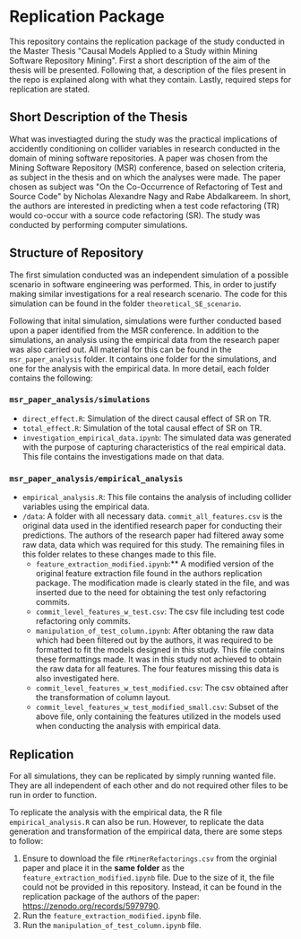 # Replication Package
This repository contains the replication package of the study conducted in the Master Thesis "Causal Models Applied to a Study within Mining Software Repository Mining". First a short description of the aim of the thesis will be presented. Following that, a description of the files present in the repo is explained along with what they contain. Lastly, required steps for replication are stated.

## Short Description of the Thesis
What was investiagted during the study was the practical implications of accidently conditioning on collider variables in research conducted in the domain of mining software repositories. A paper was chosen from the Mining Software Repository (MSR) conference, based on selection criteria, as subject in the thesis and on which the analyses were made. The paper chosen as subject was "On the Co-Occurrence of Refactoring of Test and Source Code" by Nicholas Alexandre Nagy and Rabe Abdalkareem. In short, the authors are interested in predicting when a test code refactoring (TR) would co-occur with a source code refactoring (SR). The study was conducted by performing computer simulations.


## Structure of Repository
The first simulation conducted was an independent simulation of a possible scenario in software engineering was performed. This, in order to justify making similar investigations for a real research scenario. The code for this simulation can be found in the folder `theoretical_SE_scenario`. 

Following that inital simulation, simulations were further conducted based upon a paper identified from the MSR conference. In addition to the simulations, an analysis using the empirical data from the research paper was also carried out. All material for this can be found in the `msr_paper_analysis` folder. It contains one folder for the simulations, and one for the analysis with the empirical data. In more detail, each folder contains the following:

### `msr_paper_analysis/simulations`
* `direct_effect.R`: Simulation of the direct causal effect of SR on TR.
* `total_effect.R`: Simulation of the total causal effect of SR on TR.
* `investigation_empirical_data.ipynb`: The simulated data was generated with the purpose of capturing characteristics of the real empirical data. This file contains the investigations made on that data.

### `msr_paper_analysis/empirical_analysis`
* `empirical_analysis.R`: This file contains the analysis of including collider variables using the empirical data. 
* `/data`: A folder with all necessary data. `commit_all_features.csv` is the original data used in the identified research paper for conducting their predictions. The authors of the research paper had filtered away some raw data, data which was required for this study. The remaining files in this folder relates to these changes made to this file.
  * `feature_extraction_modified.ipynb`:** A modified version of the original feature extraction file found in the authors replication package. The modification made is clearly stated in the file, and was inserted due to the need for obtaining the test only refactoring commits.
  * `commit_level_features_w_test.csv`: The csv file including test code refactoring only commits. 
  * `manipulation_of_test_column.ipynb`: After obtaning the raw data which had been filtered out by the authors, it was required to be formatted to fit the models designed in this study. This file contains these formattings made. It was in this study not achieved to obtain the raw data for all features. The four features missing this data is also investigated here.
  * `commit_level_features_w_test_modified.csv`: The csv obtained after the transformation of column layout.
  * `commit_level_features_w_test_modified_small.csv`: Subset of the above file, only containing the features utilized in the models used when conducting the analysis with empirical data.


## Replication
For all simulations, they can be replicated by simply running wanted file. They are all independent of each other and do not required other files to be run in order to function. 

To replicate the analysis with the empirical data, the R file `empirical_analysis.R` can also be run. However, to replicate the data generation and transformation of the empirical data, there are some steps to follow:
1.  Ensure to download the file `rMinerRefactorings.csv` from the orginial paper and place it in the **same folder** as the `feature_extraction_modified.ipynb` file. Due to the size of it, the file could not be provided in this repository. Instead, it can be found in the replication package of the authors of the paper: https://zenodo.org/records/5979790. 
2.  Run the  `feature_extraction_modified.ipynb` file.
3.  Run the `manipulation_of_test_column.ipynb` file.
